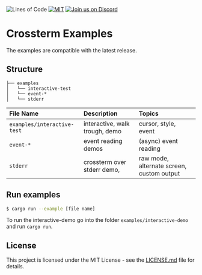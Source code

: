 ![Lines of Code][s7] [![MIT][s2]][l2] [![Join us on Discord][s5]][l5]

# Crossterm Examples

The examples are compatible with the latest release.  

## Structure

```
├── examples
│   └── interactive-test
│   └── event-*
│   └── stderr
```
| File Name | Description | Topics
| :------- | :------- | :------- |
| `examples/interactive-test` | interactive, walk trough, demo | cursor, style, event
| `event-*`| event reading demos | (async) event reading
| `stderr` | crossterm over stderr demo, | raw mode, alternate screen, custom output

## Run examples

```bash
$ cargo run --example [file name]
```

To run the interactive-demo go into the folder `examples/interactive-demo` and run `cargo run`.

## License

This project is licensed under the MIT License - see the [LICENSE.md](LICENSE) file for details.

[s2]: https://img.shields.io/badge/license-MIT-blue.svg
[l2]: LICENSE

[s5]: https://img.shields.io/discord/560857607196377088.svg?logo=discord
[l5]: https://discord.gg/K4nyTDB

[s7]: https://travis-ci.org/crossterm-rs/examples.svg?branch=master
